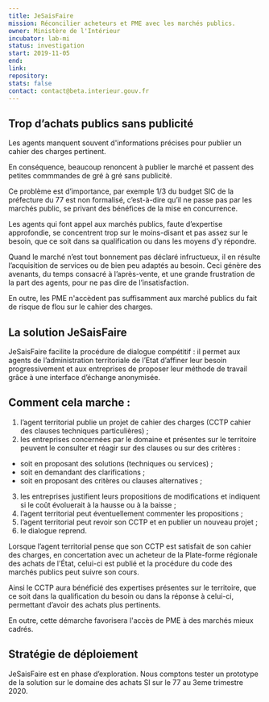 ```yaml
---
title: JeSaisFaire
mission: Réconcilier acheteurs et PME avec les marchés publics.
owner: Ministère de l'Intérieur
incubator: lab-mi
status: investigation
start: 2019-11-05
end:
link:
repository:
stats: false
contact: contact@beta.interieur.gouv.fr
---
```


## Trop d’achats publics sans publicité 

Les agents manquent souvent d'informations précises pour publier un cahier des charges pertinent. 

En conséquence, beaucoup renoncent à publier le marché et passent des petites commmandes de gré à gré sans publicité. 

Ce problème est d’importance, par exemple 1/3 du budget SIC de la préfecture du 77 est non formalisé, c’est-à-dire qu’il ne passe pas par les marchés public, se privant des bénéfices de la mise en concurrence.

Les agents qui font appel aux marchés publics, faute d’expertise approfondie, se concentrent trop sur le moins-disant et pas assez sur le besoin, que ce soit dans sa qualification ou dans les moyens d’y répondre.

Quand le marché n’est tout bonnement pas déclaré infructueux, il en résulte l’acquisition de services ou de bien peu adaptés au besoin. Ceci génère des avenants, du temps consacré à l’après-vente, et une grande frustration de la part des agents, pour ne pas dire de l’insatisfaction.

En outre, les PME n'accèdent pas suffisamment aux marché publics du fait de risque de flou sur le cahier des charges.


## La solution JeSaisFaire

JeSaisFaire facilite la procédure de dialogue compétitif : il permet aux agents de l’administration territoriale de l’Etat d’affiner leur besoin progressivement et aux entreprises de proposer leur méthode de travail grâce à une interface d’échange anonymisée.

## Comment cela marche :
1. l’agent territorial publie un projet de cahier des charges (CCTP cahier des clauses techniques particulières) ;
2. les entreprises concernées par le domaine et présentes sur le territoire peuvent le consulter et réagir sur des clauses ou sur des critères :
- soit en proposant des solutions (techniques ou services) ;
- soit en demandant des clarifications ;
- soit en proposant des critères ou clauses alternatives ;
3. les entreprises justifient leurs propositions de modifications et indiquent si le coût évoluerait à la hausse ou à la baisse ;
4. l’agent territorial peut éventuellement commenter les propositions ;
5. l’agent territorial peut revoir son CCTP et en publier un nouveau projet ;
6. le dialogue reprend.


Lorsque l’agent territorial pense que son CCTP est satisfait de son cahier des charges, en concertation avec un acheteur de la Plate-forme régionale des achats de l'État, celui-ci est publié et la procédure du code des marchés publics peut suivre son cours.

Ainsi le CCTP aura bénéficié des expertises présentes sur le territoire, que ce soit dans la qualification du besoin ou dans la réponse à celui-ci, permettant d’avoir des achats plus pertinents.

En outre, cette démarche favorisera l'accès de PME à des marchés mieux cadrés.


## Stratégie de déploiement

JeSaisFaire est en phase d’exploration. Nous comptons tester un prototype de la solution sur le domaine des achats SI sur le 77 au 3eme trimestre 2020.
